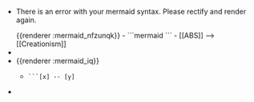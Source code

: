 - <p>There is an error with your mermaid syntax. Please rectify and render again.</p>
  {{renderer :mermaid_nfzunqk}}
	- ```mermaid 
	  ```
	- [[ABS]] --> [[Creationism]]
-
- {{renderer :mermaid_iq}}
	- ```mermaid 
	  ```[x] -- [y]
-